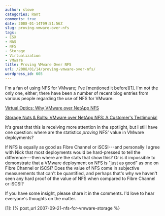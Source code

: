 ```yaml
---
author: slowe
categories: Rant
comments: true
date: 2008-01-14T09:51:56Z
slug: proving-vmware-over-nfs
tags:
- ESX
- NAS
- NFS
- Storage
- Virtualization
- VMware
title: Proving VMware Over NFS
url: /2008/01/14/proving-vmware-over-nfs/
wordpress_id: 605
---
```


I'm a fan of using NFS for VMware; I've [mentioned it before][1]. I'm not the only one, either; there have been a number of recent blog entries from various people regarding the use of NFS for VMware:

[Virtual Optics: Why VMware over NetApp NFS](http://viroptics.blogspot.com/2007/11/why-vmware-over-netapp-nfs.html)

[Storage Nuts & Bolts: VMware over NetApp NFS: A Customer's Testimonial](http://blogs.netapp.com/storage_nuts_n_bolts/2008/01/vmware-over-net.html)

It's great that this is receiving more attention in the spotlight, but I still have one question: where are the statistics _proving_ NFS' value in VMware deployments?

If NFS is equally as good as Fibre Channel or iSCSI---and personally I agree with Nick that most deployments would be hard-pressed to tell the difference---then where are the stats that show this? Or is it impossible to demonstrate that a VMware deployment on NFS is "just as good" as one on Fibre Channel or iSCSI? Does the value of NFS come in subjective measurements that can't be quantified, and perhaps that's why we haven't seen any hard proof of the value of NFS when compared to Fibre Channel or iSCSI?

If you have some insight, please share it in the comments. I'd love to hear everyone's thoughts on the matter.

[1]: {% post_url 2007-09-21-nfs-for-vmware-storage %}
